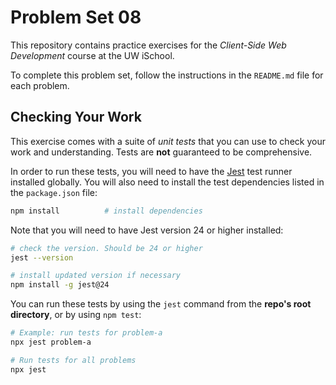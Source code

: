# Problem Set 08

This repository contains practice exercises for the _Client-Side Web Development_ course at the UW iSchool.

To complete this problem set, follow the instructions in the `README.md` file for each problem.

## Checking Your Work
This exercise comes with a suite of _unit tests_ that you can use to check your work and understanding. Tests are **not** guaranteed to be comprehensive.

In order to run these tests, you will need to have the [Jest](https://facebook.github.io/jest/) test runner installed globally. You will also need to install the test dependencies listed in the `package.json` file:

```bash
npm install          # install dependencies
```

Note that you will need to have Jest version 24 or higher installed:

```bash
# check the version. Should be 24 or higher
jest --version

# install updated version if necessary
npm install -g jest@24
```

You can run these tests by using the `jest` command from the **repo's root directory**, or by using `npm test`:

```bash
# Example: run tests for problem-a
npx jest problem-a

# Run tests for all problems
npx jest
```

